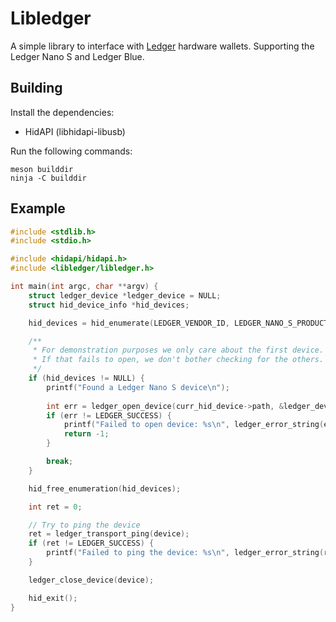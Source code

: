 # Libledger

A simple library to interface with [Ledger](https://www.ledgerwallet) hardware wallets. Supporting the Ledger Nano S and Ledger Blue.

## Building

Install the dependencies:

* HidAPI (libhidapi-libusb)

Run the following commands:

    meson builddir
    ninja -C builddir

## Example

```C
#include <stdlib.h>
#include <stdio.h>

#include <hidapi/hidapi.h>
#include <libledger/libledger.h>

int main(int argc, char **argv) {
    struct ledger_device *ledger_device = NULL;
    struct hid_device_info *hid_devices;

    hid_devices = hid_enumerate(LEDGER_VENDOR_ID, LEDGER_NANO_S_PRODUCT_ID);

    /**
     * For demonstration purposes we only care about the first device.
     * If that fails to open, we don't bother checking for the others.
     */
    if (hid_devices != NULL) {
        printf("Found a Ledger Nano S device\n");
        
        int err = ledger_open_device(curr_hid_device->path, &ledger_device);
        if (err != LEDGER_SUCCESS) {
            printf("Failed to open device: %s\n", ledger_error_string(err));
            return -1;
        }

        break;
    }

    hid_free_enumeration(hid_devices);

    int ret = 0;

    // Try to ping the device
    ret = ledger_transport_ping(device);
    if (ret != LEDGER_SUCCESS) {
        printf("Failed to ping the device: %s\n", ledger_error_string(ret));
    }

    ledger_close_device(device);

    hid_exit();
}

```
